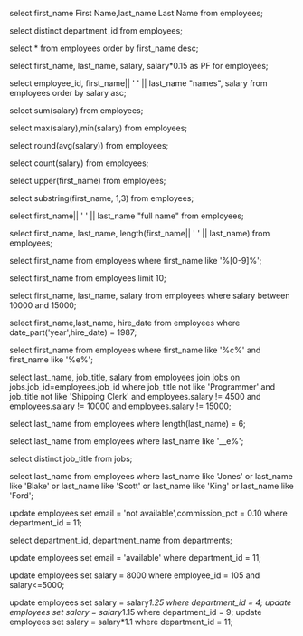 <!-- 1. Write a query to display the names (first_name, last_name) using an alias name “First Name”, “Last Name” from employee table. -->

select first_name First Name,last_name Last Name from employees;

<!-- 2. Write a query to get a unique department ID from employee table. -->
select distinct department_id from employees;

<!-- 3. Write a query to get the details of all employees from the employee table in descending order by their first name. -->
select * from employees order by first_name desc;

<!-- 4. Write a query to get the names (first_name, last_name), salary and 15% of salary as PF (ie. alias) for all the employees. -->

select first_name, last_name, salary, salary*0.15 as PF for employees;

<!-- 5. Write a query to get the employee ID, names (first_name, last_name) and salary in ascending order according to their salary. -->
select employee_id, first_name|| ' ' || last_name "names", salary from employees order by salary asc;

<!-- 6. Write a query to get the total salaries paid to the employees. -->
select sum(salary) from employees;

<!-- 7. Write a query to get the maximum and minimum salary paid to the employees. -->
select max(salary),min(salary) from employees;

<!-- 8 Write a query to get the average salary paid to the employees. -->
select round(avg(salary)) from employees;

<!-- 9. Write a query to get the number of employees working in the company. -->
select count(salary) from employees;

<!-- 10. Write a query to get all the first name from the employees table in upper case. -->
select upper(first_name) from employees;

<!-- 11. Write a query to get the first three characters of the first name for all the employees in the employees table. -->
select substring(first_name, 1,3) from employees;

<!-- 12. Write a query to get the full name of all the employees from employees table. You have to include the first name and last name -->

select first_name|| ' ' || last_name "full name" from employees;

<!-- 13. Write a query to get the first name, last name and the length of the full name of all the employees from employees table. -->

select first_name, last_name, length(first_name|| ' ' || last_name) from employees;

<!-- 14. Write a query to check whether the first_name column of the employees table containing any number. -->
select first_name from employees where first_name like '%[0-9]%';

<!-- 15. Write a query to select first ten records from a table. -->
select first_name from employees limit 10;

<!-- Restricting And Sorting -->

<!-- 1. Write a query to display the name, including first_name and last_name and salary for all employees whose salary is between $10,000 and $15,000. -->

select first_name, last_name, salary from employees where salary between 10000 and 15000;

<!-- 2.Write a query to display the name, including first_name and last_name and hire date for all employees who were hired in 1987. -->

select first_name,last_name, hire_date from employees where date_part('year',hire_date) = 1987;

<!-- 3. Write a query to get the first name of the employees who holds the letter ‘c’ and ‘e’ in the first name. -->
select first_name from employees where first_name like '%c%' and first_name like '%e%';

<!-- 4. Write a query to display the last name, job, and salary for all the employees who don’t work as a Programmer or a Shipping Clerk, and not drawing the salary $4,500, $10,000, or $15,000. -->

select last_name, job_title, salary from employees join jobs on jobs.job_id=employees.job_id where job_title not like 'Programmer' and job_title not like 'Shipping Clerk' and employees.salary != 4500 and employees.salary != 10000 and employees.salary != 15000; 

<!-- 5. Write a query to display the last names of employees whose last name contain exactly six characters. -->

select last_name from employees where length(last_name) = 6;

<!-- 6. Write a query to display the last name of employees having ‘e’ as the third character. -->

select last_name from employees where last_name like '__e%';

<!-- 7. Write a query to display the jobs/designations available in the employees table. -->

select distinct job_title from jobs;

<!-- 8. Write a query to select all information of employees whose last name is either ‘JONES’ or ‘BLAKE’ or ‘SCOTT’ or ‘KING’ or ‘FORD’. -->

select last_name from employees where last_name like 'Jones' or last_name like 'Blake' or last_name like 'Scott' or last_name like 'King' or last_name like 'Ford';


<!-- Update Statement -->

<!-- 1. Write a SQL statement to change the email and commission_pct column of the employees table with ‘not available’ and 0.10 for all employees for those employees whose department_id is 110. -->

<!-- Department_id is between 1 and 11 so I will do it with 11 instead of 110, same for future questions -->

update employees set email = 'not available',commission_pct = 0.10 where department_id = 11;

<!-- there is no commission_pct ? -->

<!-- 2. Write a SQL statement to change the email column of the employees table with ‘available’ for those employees who belongs to the ‘Accounting’ department. -->

select department_id, department_name from departments;
<!-- show that Accounting id is 11 -->

update employees set email = 'available' where department_id = 11;

<!-- 3. Write a SQL statement to change the salary of an employee to 8000 whose ID is 105, if the existing salary is less than 5000. -->

update employees set salary = 8000 where employee_id = 105 and salary<=5000;

<!-- 4. Write a SQL statement to increase the salary of employees under the department 40, 90 and 110 according to the company rules that, the salary will be increased by 25% of the department 40, 15% for department 90 and 10% of the department 110 and the rest of the department will remain same. -->

update employees set salary = salary*1.25 where department_id = 4;
update employees set salary = salary*1.15 where department_id = 9;
update employees set salary = salary*1.1 where department_id = 11;
